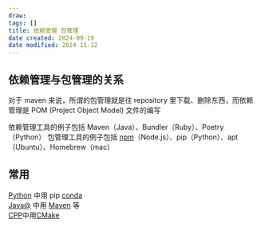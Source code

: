 ```yaml
---
draw:
tags: []
title: 依赖管理 包管理
date created: 2024-09-19
date modified: 2024-11-12
---
```


## 依赖管理与包管理的关系

对于 maven 来说，所谓的包管理就是往 repository 里下载、删除东西，而依赖管理是 POM (Project Object Model) 文件的编写

依赖管理工具的例子包括 Maven（Java）、Bundler（Ruby）、Poetry（Python）
包管理工具的例子包括 [npm](npm.md)（Node.js）、pip（Python）、apt（Ubuntu）、Homebrew（mac）

## 常用

[Python](Python.md) 中用 pip [conda](conda.md)  
[Java@](Java@.md) 中用 [Maven](Maven.md) 等  
[CPP](CPP.md)中用[CMake](CMake)
